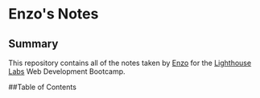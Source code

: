 # Enzo's Notes

## Summary
This repository contains all of the notes taken by [Enzo](https://github.com/EdEddED) for the [Lighthouse Labs](https://www.lighthouselabs.ca/) Web Development Bootcamp.

##Table of Contents